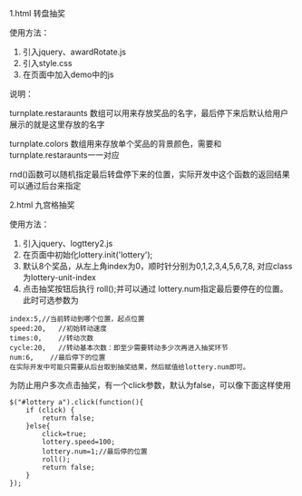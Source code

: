 1.html 转盘抽奖

使用方法：

1. 引入jquery、awardRotate.js
2. 引入style.css
3. 在页面中加入demo中的js

说明：

turnplate.restaraunts 数组可以用来存放奖品的名字，最后停下来后默认给用户展示的就是这里存放的名字

turnplate.colors 数组用来存放单个奖品的背景颜色，需要和turnplate.restaraunts一一对应

rnd()函数可以随机指定最后转盘停下来的位置，实际开发中这个函数的返回结果可以通过后台来指定


2.html 九宫格抽奖

使用方法：

1. 引入jquery、logttery2.js
2. 在页面中初始化lottery.init('lottery');
3. 默认8个奖品，从左上角index为0，顺时针分别为0,1,2,3,4,5,6,7,8, 对应class为lottery-unit-index
4. 点击抽奖按钮后执行 roll();并可以通过 lottery.num指定最后要停在的位置。
此时可选参数为
```
index:5,//当前转动到哪个位置，起点位置
speed:20,	//初始转动速度
times:0,	//转动次数
cycle:20,	//转动基本次数：即至少需要转动多少次再进入抽奖环节
num:6,    //最后停下的位置
在实际开发中可能只需要从后台取到抽奖结果，然后赋值给lottery.num即可。
```
为防止用户多次点击抽奖，有一个click参数，默认为false，可以像下面这样使用
```
$("#lottery a").click(function(){
	if (click) {
		return false;
	}else{
		click=true;
		lottery.speed=100;
		lottery.num=1;//最后停的位置
		roll();
		return false;
	}
});
```
